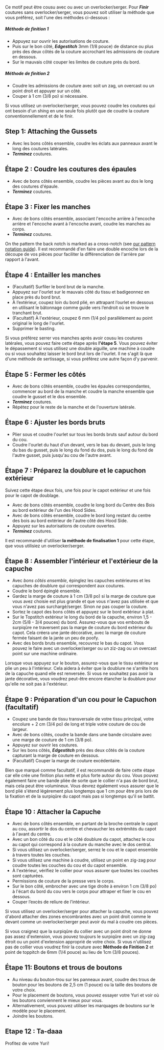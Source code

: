 <Note>

Ce motif peut être cousu avec ou avec un overlocker/serger. Pour ***Finir*** coutures sans overlocker/serger, vous pouvez soit utiliser la méthode que vous préférez, soit l'une des méthodes ci-dessous :

##### Méthode de finition 1

*   Appuyez sur ouvrir les autorisations de couture.
*   Puis sur le bon côté, ***Edgestitch*** 3mm (1/8 pouce) de distance ou plus près des deux côtés de la couture accrochant les admissions de couture en dessous.
*   Sur le mauvais côté couper les limites de couture près du bord.

##### Méthode de finition 2

*   Coudre les admissions de couture avec soit un zag, un overcast ou un point droit et appuyer sur un côté.
*   Couper à 1 cm (3/8 po) si nécessaire.

</Note>

<Tip>

Si vous utilisez un overlocker/serger, vous pouvez coudre les coutures qui ont besoin d'un shing en une seule fois plutôt que de coudre la couture conventionnellement et de le finir.

</Tip>

## Step 1: Attaching the Gussets

*   Avec les bons côtés ensemble, coudre les éclats aux panneaux avant le long des coutures latérales.
*   ***Terminez*** coutures.

## Étape 2 : Coudre les coutures des épaules

*   Avec de bons côtés ensemble, coudre les pièces avant au dos le long des coutures d'épaule.
*   ***Terminez*** coutures.

## Étape 3 : Fixer les manches

*   Avec de bons côtés ensemble, associant l'encoche arrière à l'encoche arrière et l'encoche avant à l'encoche avant, coudre les manches au corps.
*   ***Terminez*** coutures.

<Note>

On the pattern the back notch is marked as a cross-notch (see [our pattern notation guide](/docs/various/notation/notches/)). Il est recommandé d'en faire une double encoche lors de la découpe de vos pièces pour faciliter la différenciation de l'arrière par rapport à l'avant.

</Note>

## Étape 4 : Entailler les manches

*   (Facultatif) Surfiler le bord brut de la manche.
*   Appuyez sur l'ourlet sur le mauvais côté du tissu et badigeonnez en place près du bord brut.
*   À l’extérieur, coupez loin du bord plié, en attrapant l’ourlet en dessous en utilisant le bâtonnage comme guide vers l’endroit où se trouve le tranchant brut.
*   (Facultatif) À l'extérieur, coupez 6 mm (1/4 po) parallèlement au point original le long de l'ourlet.
*   Supprimer le basting.

<Note>

Si vous préférez serrer vos manches après avoir cousu les coutures latérales, vous pouvez faire cette étape après **l'étape 5**.
Vous pouvez éviter le dépassement si vous utilisez une double aiguille, une machine à coudre ou si vous souhaitez laisser le bord brut lors de l'ourlet.
Il ne s'agit là que d'une méthode de sertissage, si vous préférez une autre façon d'y parvenir.

</Note>

## Étape 5 : Fermer les côtés

*   Avec de bons côtés ensemble, coudre les épaules correspondantes, commencer au bord de la manche et coudre la manche ensemble que coudre le gusset et le dos ensemble.
*   ***Terminez*** coutures.
*   Répétez pour le reste de la manche et de l'ouverture latérale.

## Étape 6 : Ajuster les bords bruts

*   Plier sous et coudre l'ourlet sur tous les bords bruts sauf autour du bord du cou.
*   Coudre l'ourlet du haut d'un devant, vers le bas du devant, puis le long du bas du gusset, puis le long du fond du dos, puis le long du fond de l'autre gusset, puis jusqu'au cou de l'autre avant.

## Étape 7 : Préparez la doublure et le capuchon extérieur

Suivez cette étape deux fois, une fois pour le capot extérieur et une fois pour le capot de doublage.

*   Avec de bons côtés ensemble, coudre le long bord du Centre des Bois au bord extérieur de l'un des Hood Sides.
*   Avec de bons côtés ensemble, coudre le bord long restant du centre des bois au bord extérieur de l'autre côté des Hood Side.
*   Appuyez sur les autorisations de couture ouvertes.
*   ***Terminez*** coutures.

<Note>

Il est recommandé d'utiliser **la méthode de finalisation 1** pour cette étape, que vous utilisiez un overlocker/serger.

</Note>

## Étape 8 : Assembler l'intérieur et l'extérieur de la capuche

*   Avec *bons côtés ensemble*, épinglez les capuches extérieures et les capuches de doublure qui correspondent aux coutures.
*   Coudre le bord épinglé ensemble.
*   Gardez la marge de couture à 1 cm (3/8 po) si la marge de couture que vous avez choisie est plus grande et que vous n'avez pas utilisée et que vous n'avez pas surchargé/serger. Sinon *ne* pas couper la couture.
*   Sortez le capot des bons côtés et appuyez sur le bord extérieur à plat.
*   Sur le Topstitch extérieur le long du bord de la capuche, environ 1,5 - 2cm (5/8 - 3/4 pouces) du bord. Assurez-vous que vos embouts de surpiqûre ne traversent pas la marge de couture du bord extérieur du capot. Cela créera une jante décorative, avec la marge de couture fermée faisant de la jante un peu de poofy.
*   Avec des bords bruts ensemble, recouvrez le bas du capot. Vous pouvez le faire avec un overlocker/serger ou un ziz-zag ou un overcast point sur une machine ordinaire.

<Note>

Lorsque vous appuyez sur le bouton, assurez-vous que le tissu extérieur se plie un peu à l'intérieur. Cela aidera à éviter que la doublure ne s'arrête hors de la capuche quand elle est renversée.
Si vous ne souhaitez pas avoir la jante décorative, vous voudrez peut-être encore étancher la doublure pour qu'elle ne soit pas à l'extérieur.

</Note>

## Étape 9 : Préparation d'un cou pour le Capuchon (facultatif)

*   Coupez une bande de tissu transversale de votre tissu principal, votre encolure + 2 cm (3/4 po) de long et triple votre couture de cou de largeur.
*   Avec de bons côtés, coudre la bande dans une bande circulaire avec une marge de couture de 1 cm (3/8 po).
*   Appuyez sur ouvrir les coutures.
*   Sur les bons côtés, ***Edgestitch*** près des deux côtés de la couture capturant la marge de couture en dessous.
*   (Facultatif) Couper la marge de couture excédentaire.

<Note>

Bien que marqué comme facultatif, il est recommandé de faire cette étape car elle crée une finition plus nette et plus forte autour du cou.
Vous pouvez également faire une bande pliée de sorte que le collier n'a pas de bord brut, mais cela peut être volumineux. Vous devrez également vous assurer que le bord plié s'étend légèrement plus longtemps que 1 cm pour être pris lors de la fixation et de la surpiqûre du capot mais pas si longtemps qu'il se battit.

</Note>

## Étape 10 : Attacher la Capuche

*   Avec de bons côtés ensemble, en partant de la broche centrale le capot au cou, assortir le dos du centre et chevaucher les extrémités du capot à l'avant du centre.
*   Avec un bon côté du cou et le côté doublure du capot, attachez le cou au capot qui correspond à la couture du manche avec le dos central.
*   Si vous utilisez un overlocker/serger, serrez le cou et le capot ensemble à travers toutes les couches.
*   Si vous utilisez une machine à coudre, utilisez un point en zig-zag pour coudre toutes les couches du cou et du capot ensemble.
*   À l'extérieur, vérifiez le collier pour vous assurer que toutes les couches sont capturées.
*   Permissions de couture de la presse vers le corps.
*   Sur le bon côté, embrocher avec une tige droite à environ 1 cm (3/8 po) à l'écart du bord du cou vers le corps pour attraper et fixer le cou en dessous.
*   Couper l’excès de reliure de l’intérieur.

<Warning>

Si vous utilisez un overlocker/serger pour attacher la capuche, vous pouvez d'abord attacher des zones encombrantes avec un point droit comme le devant comme un overlocker/serger peut avoir du mal à coudre ces pièces.

</Warning>

<Note>

Si vous craignez que la surpiqûre du collier avec un point droit ne donne pas assez d'extension, vous pouvez toujours le surpiqûre avec un zig-zag étroit ou un point d'extension approprié de votre choix.
Si vous n'utilisez pas de collier vous voudrez finir la couture avec **Méthode de Finition 2** et point de toppitch de 6mm (1/4 pouce) au lieu de 1cm (3/8 pouces).

</Note>

## Étape 11: Boutons et trous de boutons

*   Au niveau du bouton-trou sur les panneaux avant, coudre des trous de bouton pour les boutons de 2,5 cm (1 pouce) ou la taille des boutons de votre choix.
*   Pour le placement de boutons, vous pouvez essayer votre Yuri et voir où les boutons conviennent le mieux pour vous.
*   Alternativement, vous pouvez utiliser les marquages de boutons sur le modèle pour le placement.
*   Joindre les boutons.

## Etape 12 : Ta-daaa

Profitez de votre Yuri!
